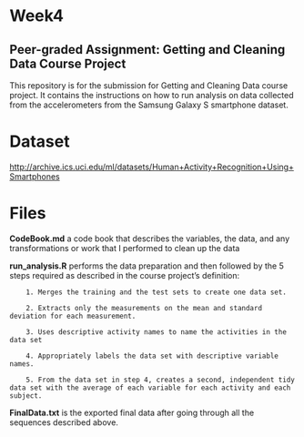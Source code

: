 # Week4

## Peer-graded Assignment: Getting and Cleaning Data Course Project

This repository is for the submission for Getting and Cleaning Data course project. 
It contains the instructions on how to run analysis on  data collected from the accelerometers from the Samsung Galaxy S smartphone dataset.

# Dataset

http://archive.ics.uci.edu/ml/datasets/Human+Activity+Recognition+Using+Smartphones

# Files

**CodeBook.md** a code book that describes the variables, the data, and any                              transformations or work that I performed to clean up the                         data

**run_analysis.R** performs the data preparation and then followed by the 5 steps                         required as described in the course project’s definition:

        1. Merges the training and the test sets to create one data set.
        
        2. Extracts only the measurements on the mean and standard deviation for each measurement.
        
        3. Uses descriptive activity names to name the activities in the data set
        
        4. Appropriately labels the data set with descriptive variable names.
        
        5. From the data set in step 4, creates a second, independent tidy data set with the average of each variable for each activity and each subject.

**FinalData.txt** is the exported final data after going through all the                                 sequences described above.

